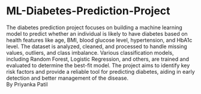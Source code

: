 # ML-Diabetes-Prediction-Project
The diabetes prediction project focuses on building a machine learning model to predict whether an individual is likely to have diabetes based on health features like age, BMI, blood glucose level, hypertension, and HbA1c level. The dataset is analyzed, cleaned, and processed to handle missing values, outliers, and class imbalance. Various classification models, including Random Forest, Logistic Regression, and others, are trained and evaluated to determine the best-fit model. The project aims to identify key risk factors and provide a reliable tool for predicting diabetes, aiding in early detection and better management of the disease.
<br>
By Priyanka Patil
